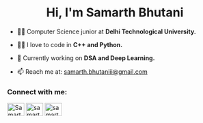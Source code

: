 <h1 align="center">Hi, I'm Samarth Bhutani</h1>



- 👩‍🎓 Computer Science junior at **Delhi Technological University.**
  
- 👩‍💻 I love to code in **C++ and Python.**

- 🌱 Currently working on **DSA and Deep Learning.**


- 📫 Reach me at: <a href="mailto:samarth.bhutaniii@gmail.com" target="_blank">samarth.bhutaniii@gmail.com</a>

<h3 align="left">Connect with me:</h3>
<p align="left">
<a href="https://www.linkedin.com/in/rhytham-aggarwal-679821250/" target="blank"><img align="center" src="https://raw.githubusercontent.com/rahuldkjain/github-profile-readme-generator/master/src/images/icons/Social/linked-in-alt.svg" alt="Samarth Bhutani" height="30" width="40" /></a>
<a href="[https://www.leetcode.com/aggrhythm](https://leetcode.com/u/samarthhbhutani/)" target="blank"><img align="center" src="https://raw.githubusercontent.com/rahuldkjain/github-profile-readme-generator/master/src/images/icons/Social/leet-code.svg" alt="samarthhbhutani" height="30" width="40" /></a>
<a href="https://www.naukri.com/code360/profile/556e4c25-2e0e-4837-b2dd-c5750f816657" target="blank"><img align="center" src="https://miro.medium.com/v2/resize:fit:278/1*WvpwxWJuPgqLPXk6tNYNSw.png" alt="samarthhbhutani" height="30" width="40" /></a>
</p>
